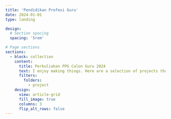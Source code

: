 ```yaml
---
title: 'Pendidikan Profesi Guru'
date: 2024-01-01
type: landing

design:
  # Section spacing
  spacing: '5rem'

# Page sections
sections:
  - block: collection
    content:
      title: Perkuliahan PPG Calon Guru 2024
      text: I enjoy making things. Here are a selection of projects that I have worked on over the years.
      filters:
        folders:
          - project
    design:
      view: article-grid
      fill_image: true
      columns: 3
      flip_alt_rows: false
---
```

